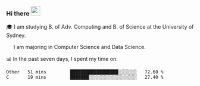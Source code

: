 ### Hi there <a href="#"><img src="https://media.giphy.com/media/hvRJCLFzcasrR4ia7z/giphy.gif" width="25px"></a>

🎓 I am studying B. of Adv. Computing and B. of Science at the University of Sydney.

     I am majoring in Computer Science and Data Science.

📊 In the past seven days, I spent my time on:
<!--START_SECTION:waka-->
```text
Other   51 mins         ██████████████████░░░░░░░   72.60 % 
C       19 mins         ███████░░░░░░░░░░░░░░░░░░   27.40 % 
```
<!--END_SECTION:waka-->
